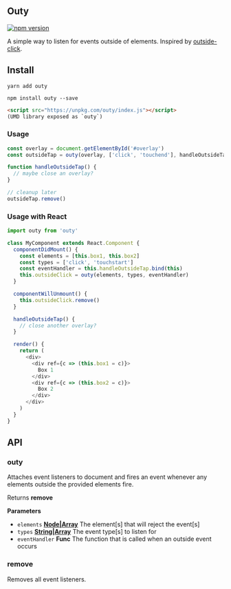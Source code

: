 ## Outy

[![npm version](https://badge.fury.io/js/outy.svg)](https://badge.fury.io/js/outy)

A simple way to listen for events outside of elements. Inspired by [outside-click](https://github.com/Aloompa/outside-click).

## Install

`yarn add outy`

`npm install outy --save`

```html
<script src="https://unpkg.com/outy/index.js"></script>
(UMD library exposed as `outy`)
```

### Usage
```js
const overlay = document.getElementById('#overlay')
const outsideTap = outy(overlay, ['click', 'touchend'], handleOutsideTap)

function handleOutsideTap() {
  // maybe close an overlay?
}

// cleanup later
outsideTap.remove()
```

### Usage with React
```js
import outy from 'outy'

class MyComponent extends React.Component {
  componentDidMount() {
    const elements = [this.box1, this.box2]
    const types = ['click', 'touchstart']
    const eventHandler = this.handleOutsideTap.bind(this)
    this.outsideClick = outy(elements, types, eventHandler)
  }

  componentWillUnmount() {
    this.outsideClick.remove()
  }

  handleOutsideTap() {
    // close another overlay?
  }

  render() {
    return (
      <div>
        <div ref={c => (this.box1 = c)}>
          Box 1
        </div>
        <div ref={c => (this.box2 = c)}>
          Box 2
        </div>
      </div>
    )
  }
}
```

## API

### outy

Attaches event listeners to document and fires an event whenever any elements outside the provided elements fire.

Returns **remove**

**Parameters**

-   `elements` **[Node|Array](https://developer.mozilla.org/en-US/docs/Web/API/Node)** The element[s] that will reject the event[s]
-   `types` **[String|Array](https://developer.mozilla.org/en-US/docs/Web/Events)** The event type[s] to listen for
-   `eventHandler` **Func** The function that is called when an outside event occurs

### remove

Removes all event listeners.
